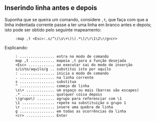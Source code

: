 Inserindo linha antes e depois
---------------------------------------

Suponha que se queira um comando, considere `,t`, que faça com que a
linha indentada corrente passe a ter uma linha em branco antes e depois;
isto pode ser obtido pelo seguinte mapeamento:

         :map ,t <Esc>:.s/^\(\s\+\)\(.*\)/\r\1\2\r/g<cr>

Explicando:

         : ................ entra no modo de comando
         map ,t ........... mapeia ,t para a função desejada
         <Esc> ............ ao executar sai do modo de inserção
         s/isto/aquilo/g .. substitui isto por aquilo
         : ................ inicia o modo de comando
         . ................ na linha corrente
         s ................ substitua
         ^ ................ começo de linha
         \s\+ ............. um espaço ou mais (barras são escapes)
         .* ............... qualquer coisa depois
         \(grupo\) ........ agrupo para referenciar com \1
         \1 ............... repete na substituição o grupo 1
         \r ............... insere uma quebra de linha
         g ................ em todas as ocorrências da linha
         <cr> ............. Enter
